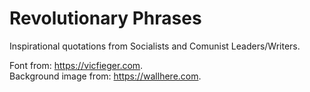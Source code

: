 # Revolutionary Phrases
Inspirational quotations from Socialists and Comunist Leaders/Writers.


Font from: https://vicfieger.com.  
Background image from: https://wallhere.com.
